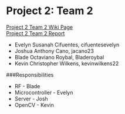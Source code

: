 Project 2: Team 2
=================
[Project 2 Team 2 Wiki Page](https://github.com/CourseReps/ECEN489-Spring2015/wiki/Project-2-Team-2)  
[Project 2 Team 2 Report](https://github.com/CourseReps/ECEN489-Spring2015/wiki/Project-2-Team-2-Report)  

* Evelyn Susanah Cifuentes, cifuentesevelyn
* Joshua Anthony Cano, jacano23
* Blade Octaviano Roybal, Bladeroybal
* Kevin Christopher Wilkens, kevinwilkens22

###Responsibilities
* RF - Blade
* Microcontroller - Evelyn
* Server - Josh
* OpenCV - Kevin
